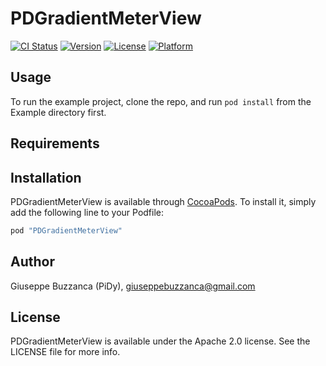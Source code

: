 # PDGradientMeterView

[![CI Status](http://img.shields.io/travis/PiDyGB/PDGradientMeterView.svg?style=flat)](https://travis-ci.org/PiDyGB/PDGradientMeterView)
[![Version](https://img.shields.io/cocoapods/v/PDGradientMeterView.svg?style=flat)](http://cocoapods.org/pods/PDGradientMeterView)
[![License](https://img.shields.io/cocoapods/l/PDGradientMeterView.svg?style=flat)](http://cocoapods.org/pods/PDGradientMeterView)
[![Platform](https://img.shields.io/cocoapods/p/PDGradientMeterView.svg?style=flat)](http://cocoapods.org/pods/PDGradientMeterView)

## Usage

To run the example project, clone the repo, and run `pod install` from the Example directory first.

## Requirements

## Installation

PDGradientMeterView is available through [CocoaPods](http://cocoapods.org). To install
it, simply add the following line to your Podfile:

```ruby
pod "PDGradientMeterView"
```

## Author

Giuseppe Buzzanca (PiDy), giuseppebuzzanca@gmail.com

## License

PDGradientMeterView is available under the Apache 2.0 license. See the LICENSE file for more info.
